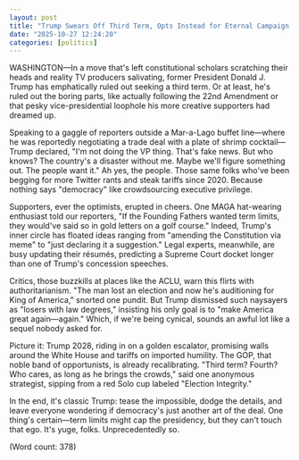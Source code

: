```yaml
---
layout: post
title: "Trump Swears Off Third Term, Opts Instead for Eternal Campaign Mode"
date: "2025-10-27 12:24:20"
categories: [politics]
---
```


WASHINGTON—In a move that's left constitutional scholars scratching their heads and reality TV producers salivating, former President Donald J. Trump has emphatically ruled out seeking a third term. Or at least, he's ruled out the boring parts, like actually following the 22nd Amendment or that pesky vice-presidential loophole his more creative supporters had dreamed up.

Speaking to a gaggle of reporters outside a Mar-a-Lago buffet line—where he was reportedly negotiating a trade deal with a plate of shrimp cocktail—Trump declared, "I'm not doing the VP thing. That's fake news. But who knows? The country's a disaster without me. Maybe we'll figure something out. The people want it." Ah yes, the people. Those same folks who've been begging for more Twitter rants and steak tariffs since 2020. Because nothing says "democracy" like crowdsourcing executive privilege.

Supporters, ever the optimists, erupted in cheers. One MAGA hat-wearing enthusiast told our reporters, "If the Founding Fathers wanted term limits, they would've said so in gold letters on a golf course." Indeed, Trump's inner circle has floated ideas ranging from "amending the Constitution via meme" to "just declaring it a suggestion." Legal experts, meanwhile, are busy updating their résumés, predicting a Supreme Court docket longer than one of Trump's concession speeches.

Critics, those buzzkills at places like the ACLU, warn this flirts with authoritarianism. "The man lost an election and now he's auditioning for King of America," snorted one pundit. But Trump dismissed such naysayers as "losers with law degrees," insisting his only goal is to "make America great again—again." Which, if we're being cynical, sounds an awful lot like a sequel nobody asked for.

Picture it: Trump 2028, riding in on a golden escalator, promising walls around the White House and tariffs on imported humility. The GOP, that noble band of opportunists, is already recalibrating. "Third term? Fourth? Who cares, as long as he brings the crowds," said one anonymous strategist, sipping from a red Solo cup labeled "Election Integrity."

In the end, it's classic Trump: tease the impossible, dodge the details, and leave everyone wondering if democracy's just another art of the deal. One thing's certain—term limits might cap the presidency, but they can't touch that ego. It's yuge, folks. Unprecedentedly so.

(Word count: 378)